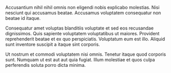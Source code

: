 Accusantium nihil nihil omnis non eligendi nobis explicabo molestias. Nisi nesciunt qui accusamus beatae. Accusamus voluptatem consequatur non beatae id itaque.
 Consequatur amet voluptas blanditiis voluptate et sed eos recusandae dignissimos. Quis sapiente voluptatem voluptatibus ut maiores. Provident reprehenderit beatae et ex quo perspiciatis. Voluptatum eum est illo. Aliquid sunt inventore suscipit a itaque sint corporis.
 Ut nostrum et commodi voluptatem nisi omnis. Tenetur itaque quod corporis sunt. Numquam ut est aut aut quia fugiat. Illum molestiae et quos culpa perferendis soluta porro dicta minima.
